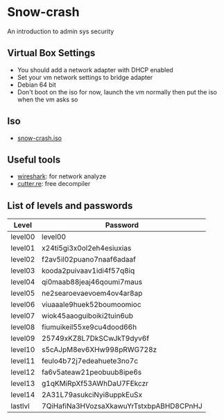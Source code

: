 # Snow-crash
An introduction to admin sys security

## Virtual Box Settings

- You should add a network adapter with DHCP enabled
- Set your vm network settings to bridge adapter
- Debian 64 bit
- Don't boot on the iso for now, launch the vm normally then put the iso when the vm asks so

## Iso

- [snow-crash.iso](https://files.neryss.pw/random/snow-crash.iso)

## Useful tools

- [wireshark](https://www.wireshark.org/): for network analyze
- [cutter.re](https://cutter.re/): free decompiler

## List of levels and passwords

| Level    | Password                                |
|----------|-----------------------------------------|
| level00  | level00                                 |
| level01  | x24ti5gi3x0ol2eh4esiuxias               |
| level02  | f2av5il02puano7naaf6adaaf               |
| level03  | kooda2puivaav1idi4f57q8iq               |
| level04  | qi0maab88jeaj46qoumi7maus               |
| level05  | ne2searoevaevoem4ov4ar8ap               |
| level06  | viuaaale9huek52boumoomioc               |
| level07  | wiok45aaoguiboiki2tuin6ub               |
| level08  | fiumuikeil55xe9cu4dood66h               |
| level09  | 25749xKZ8L7DkSCwJkT9dyv6f               |
| level10  | s5cAJpM8ev6XHw998pRWG728z               |
| level11  | feulo4b72j7edeahuete3no7c               |
| level12  | fa6v5ateaw21peobuub8ipe6s               |
| level13  | g1qKMiRpXf53AWhDaU7FEkczr               |
| level14  | 2A31L79asukciNyi8uppkEuSx               |
| lastlvl  | 7QiHafiNa3HVozsaXkawuYrTstxbpABHD8CPnHJ |
